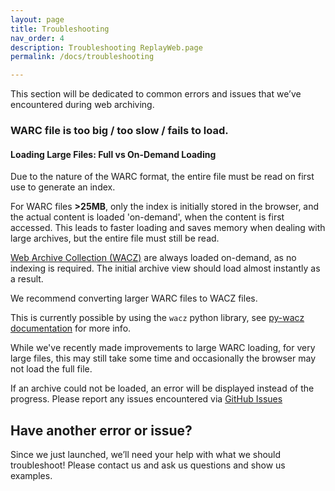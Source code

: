 ```yaml
---
layout: page
title: Troubleshooting
nav_order: 4
description: Troubleshooting ReplayWeb.page
permalink: /docs/troubleshooting

---
```


This section will be dedicated to common errors and issues that we’ve encountered during web archiving.

### WARC file is too big / too slow / fails to load.
#### Loading Large Files: Full vs On-Demand Loading

Due to the nature of the WARC format, the entire file must be read on first use to generate an index.

For WARC files **>25MB**, only the index is initially stored in the browser, and the actual content is loaded 'on-demand',
when the content is first accessed. This leads to faster loading and saves memory when dealing with large archives, but the entire
file must still be read.

[Web Archive Collection (WACZ)](wacz-format) are always loaded on-demand, as no indexing is required.
The initial archive view should load almost instantly as a result.

We recommend converting larger WARC files to WACZ files.

This is currently possible by using the `wacz` python library, see [py-wacz documentation](https://github.com/webrecorder/wacz-format/tree/main/py-wacz)
for more info.

While we've recently made improvements to large WARC loading, for very large files, this may still take some time and occasionally the browser may not load the full file.

If an archive could not be loaded, an error will be displayed instead of the progress.
Please report any issues encountered via [GitHub Issues](https://github.com/webrecorder/replayweb.page/issues)

## Have another error or issue?
Since we just launched, we’ll need your help with what we should troubleshoot! Please contact us and ask us questions and show us examples.

